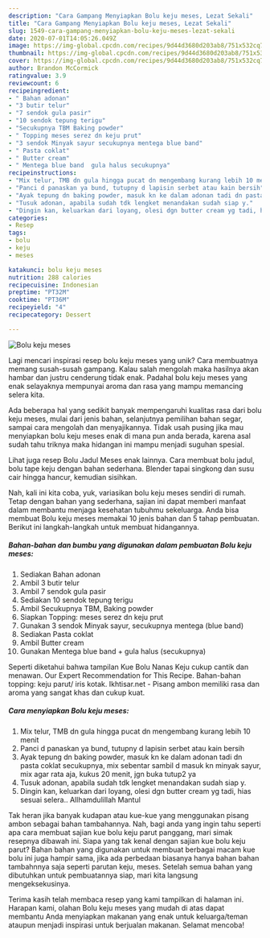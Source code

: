 ```yaml
---
description: "Cara Gampang Menyiapkan Bolu keju meses, Lezat Sekali"
title: "Cara Gampang Menyiapkan Bolu keju meses, Lezat Sekali"
slug: 1549-cara-gampang-menyiapkan-bolu-keju-meses-lezat-sekali
date: 2020-07-01T14:05:26.049Z
image: https://img-global.cpcdn.com/recipes/9d44d3680d203ab8/751x532cq70/bolu-keju-meses-foto-resep-utama.jpg
thumbnail: https://img-global.cpcdn.com/recipes/9d44d3680d203ab8/751x532cq70/bolu-keju-meses-foto-resep-utama.jpg
cover: https://img-global.cpcdn.com/recipes/9d44d3680d203ab8/751x532cq70/bolu-keju-meses-foto-resep-utama.jpg
author: Brandon McCormick
ratingvalue: 3.9
reviewcount: 6
recipeingredient:
- " Bahan adonan"
- "3 butir telur"
- "7 sendok gula pasir"
- "10 sendok tepung terigu"
- "Secukupnya TBM Baking powder"
- " Topping meses serez dn keju prut"
- "3 sendok Minyak sayur secukupnya mentega blue band"
- " Pasta coklat"
- " Butter cream"
- " Mentega blue band  gula halus secukupnya"
recipeinstructions:
- "Mix telur, TMB dn gula hingga pucat dn mengembang kurang lebih 10 menit"
- "Panci d panaskan ya bund, tutupny d lapisin serbet atau kain bersih"
- "Ayak tepung dn baking powder, masuk kn ke dalam adonan tadi dn pasta coklat secukupnya, mix sebentar sambil d masuk kn minyak sayur, mix agar rata aja, kukus 20 menit, jgn buka tutup2 ya"
- "Tusuk adonan, apabila sudah tdk lengket menandakan sudah siap y."
- "Dingin kan, keluarkan dari loyang, olesi dgn butter cream yg tadi, hias sesuai selera.. Allhamdulillah Mantul"
categories:
- Resep
tags:
- bolu
- keju
- meses

katakunci: bolu keju meses 
nutrition: 288 calories
recipecuisine: Indonesian
preptime: "PT32M"
cooktime: "PT36M"
recipeyield: "4"
recipecategory: Dessert

---
```



![Bolu keju meses](https://img-global.cpcdn.com/recipes/9d44d3680d203ab8/751x532cq70/bolu-keju-meses-foto-resep-utama.jpg)

Lagi mencari inspirasi resep bolu keju meses yang unik? Cara membuatnya memang susah-susah gampang. Kalau salah mengolah maka hasilnya akan hambar dan justru cenderung tidak enak. Padahal bolu keju meses yang enak selayaknya mempunyai aroma dan rasa yang mampu memancing selera kita.

Ada beberapa hal yang sedikit banyak mempengaruhi kualitas rasa dari bolu keju meses, mulai dari jenis bahan, selanjutnya pemilihan bahan segar, sampai cara mengolah dan menyajikannya. Tidak usah pusing jika mau menyiapkan bolu keju meses enak di mana pun anda berada, karena asal sudah tahu triknya maka hidangan ini mampu menjadi suguhan spesial.

Lihat juga resep Bolu Jadul Meses enak lainnya. Cara membuat bolu jadul, bolu tape keju dengan bahan sederhana. Blender tapai singkong dan susu cair hingga hancur, kemudian sisihkan.


Nah, kali ini kita coba, yuk, variasikan bolu keju meses sendiri di rumah. Tetap dengan bahan yang sederhana, sajian ini dapat memberi manfaat dalam membantu menjaga kesehatan tubuhmu sekeluarga. Anda bisa membuat Bolu keju meses memakai 10 jenis bahan dan 5 tahap pembuatan. Berikut ini langkah-langkah untuk membuat hidangannya.

<!--inarticleads1-->

##### Bahan-bahan dan bumbu yang digunakan dalam pembuatan Bolu keju meses:

1. Sediakan  Bahan adonan
1. Ambil 3 butir telur
1. Ambil 7 sendok gula pasir
1. Sediakan 10 sendok tepung terigu
1. Ambil Secukupnya TBM, Baking powder
1. Siapkan  Topping: meses serez dn keju prut
1. Gunakan 3 sendok Minyak sayur, secukupnya mentega (blue band)
1. Sediakan  Pasta coklat
1. Ambil  Butter cream
1. Gunakan  Mentega blue band + gula halus (secukupnya)


Seperti diketahui bahwa tampilan Kue Bolu Nanas Keju cukup cantik dan menawan. Our Expert Recommendation for This Recipe. Bahan-bahan topping: keju parut/ iris kotak. Ikhtisar.net - Pisang ambon memiliki rasa dan aroma yang sangat khas dan cukup kuat. 

<!--inarticleads2-->

##### Cara menyiapkan Bolu keju meses:

1. Mix telur, TMB dn gula hingga pucat dn mengembang kurang lebih 10 menit
1. Panci d panaskan ya bund, tutupny d lapisin serbet atau kain bersih
1. Ayak tepung dn baking powder, masuk kn ke dalam adonan tadi dn pasta coklat secukupnya, mix sebentar sambil d masuk kn minyak sayur, mix agar rata aja, kukus 20 menit, jgn buka tutup2 ya
1. Tusuk adonan, apabila sudah tdk lengket menandakan sudah siap y.
1. Dingin kan, keluarkan dari loyang, olesi dgn butter cream yg tadi, hias sesuai selera.. Allhamdulillah Mantul


Tak heran jika banyak kudapan atau kue-kue yang menggunakan pisang ambon sebagai bahan tambahannya. Nah, bagi anda yang ingin tahu seperti apa cara membuat sajian kue bolu keju parut panggang, mari simak resepnya dibawah ini. Siapa yang tak kenal dengan sajian kue bolu keju parut? Bahan bahan yang digunakan untuk membuat berbagai macam kue bolu ini juga hampir sama, jika ada perbedaan biasanya hanya bahan bahan tambahnnya saja seperti parutan keju, meses. Setelah semua bahan yang dibutuhkan untuk pembuatannya siap, mari kita langsung mengeksekusinya. 

Terima kasih telah membaca resep yang kami tampilkan di halaman ini. Harapan kami, olahan Bolu keju meses yang mudah di atas dapat membantu Anda menyiapkan makanan yang enak untuk keluarga/teman ataupun menjadi inspirasi untuk berjualan makanan. Selamat mencoba!
